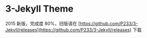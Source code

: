 
# 3-Jekyll Theme

2015 新版，完成度 80%，旧版请在 [https://github.com/P233/3-Jekyll/releases](https://github.com/P233/3-Jekyll/releases) 下载
